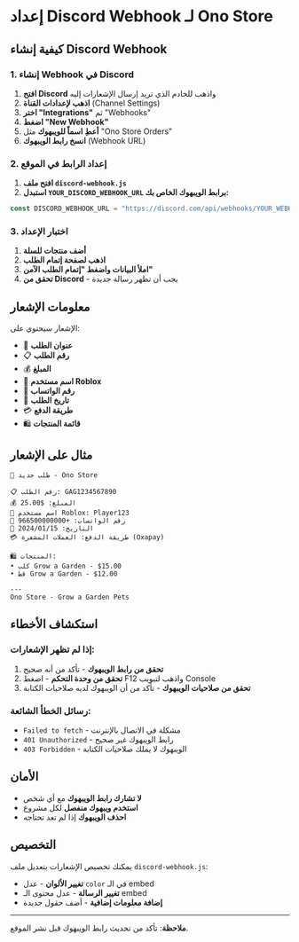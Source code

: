 # إعداد Discord Webhook لـ Ono Store

## كيفية إنشاء Discord Webhook

### 1. إنشاء Webhook في Discord

1. **افتح Discord** واذهب للخادم الذي تريد إرسال الإشعارات إليه
2. **اذهب لإعدادات القناة** (Channel Settings)
3. **اختر "Integrations"** ثم "Webhooks"
4. **اضغط "New Webhook"**
5. **أعطِ اسماً للويبهوك** مثل "Ono Store Orders"
6. **انسخ رابط الويبهوك** (Webhook URL)

### 2. إعداد الرابط في الموقع

1. **افتح ملف `discord-webhook.js`**
2. **استبدل `YOUR_DISCORD_WEBHOOK_URL` برابط الويبهوك الخاص بك:**

```javascript
const DISCORD_WEBHOOK_URL = "https://discord.com/api/webhooks/YOUR_WEBHOOK_ID/YOUR_WEBHOOK_TOKEN";
```

### 3. اختبار الإعداد

1. **أضف منتجات للسلة**
2. **اذهب لصفحة إتمام الطلب**
3. **املأ البيانات واضغط "إتمام الطلب الآمن"**
4. **تحقق من Discord** - يجب أن تظهر رسالة جديدة

## معلومات الإشعار

الإشعار سيحتوي على:

- 🛒 **عنوان الطلب**
- 📋 **رقم الطلب**
- 💰 **المبلغ**
- 👤 **اسم مستخدم Roblox**
- 📱 **رقم الواتساب**
- 📅 **تاريخ الطلب**
- 💳 **طريقة الدفع**
- 🛍️ **قائمة المنتجات**

## مثال على الإشعار

```
🛒 طلب جديد - Ono Store

📋 رقم الطلب: GAG1234567890
💰 المبلغ: $25.00
👤 اسم مستخدم Roblox: Player123
📱 رقم الواتساب: +966500000000
📅 التاريخ: 2024/01/15
💳 طريقة الدفع: العملات المشفرة (Oxapay)

🛍️ المنتجات:
• كلب Grow a Garden - $15.00
• قط Grow a Garden - $12.00

---
Ono Store - Grow a Garden Pets
```

## استكشاف الأخطاء

### إذا لم تظهر الإشعارات:

1. **تحقق من رابط الويبهوك** - تأكد من أنه صحيح
2. **تحقق من وحدة التحكم** - اضغط F12 واذهب لتبويب Console
3. **تحقق من صلاحيات الويبهوك** - تأكد من أن الويبهوك لديه صلاحيات الكتابة

### رسائل الخطأ الشائعة:

- `Failed to fetch` - مشكلة في الاتصال بالإنترنت
- `401 Unauthorized` - رابط الويبهوك غير صحيح
- `403 Forbidden` - الويبهوك لا يملك صلاحيات الكتابة

## الأمان

- **لا تشارك رابط الويبهوك** مع أي شخص
- **استخدم ويبهوك منفصل** لكل مشروع
- **احذف الويبهوك** إذا لم تعد تحتاجه

## التخصيص

يمكنك تخصيص الإشعارات بتعديل ملف `discord-webhook.js`:

- **تغيير الألوان** - عدل `color` في الـ embed
- **تغيير الرسالة** - عدل محتوى الـ embed
- **إضافة معلومات إضافية** - أضف حقول جديدة

---

**ملاحظة**: تأكد من تحديث رابط الويبهوك قبل نشر الموقع. 